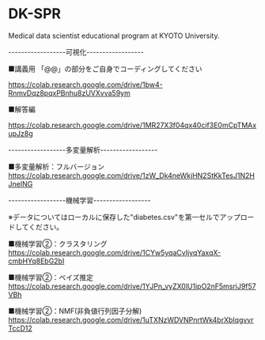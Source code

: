# DK-SPR
Medical data scientist educational program at KYOTO University.

------------------可視化------------------

■講義用    「@@」の部分をご自身でコーディングしてください

https://colab.research.google.com/drive/1bw4-RnmvDqz8pqxPBnhu8zUVXvva59ym


■解答編

https://colab.research.google.com/drive/1MR27X3f04qx40cif3E0mCpTMAxupJz8g

------------------多変量解析------------------

■多変量解析：フルバージョン　　　　　　　　
https://colab.research.google.com/drive/1zW_Dk4neWkjHN2StKkTesJ1N2HJneING

------------------機械学習------------------

※データについてはローカルに保存した"diabetes.csv"を第一セルでアップロードしてください。

■機械学習②：クラスタリング　　　　　　　　　　　　　　　　　　　　　　　　　　　　　　　
https://colab.research.google.com/drive/1CYw5yqaCvIjyqYaxqX-cmbHYq8EbG2bI

■機械学習②：ベイズ推定　　　　　　　　　　　　　　　　　　　　　　　　　　　　　　　
https://colab.research.google.com/drive/1YJPn_vyZX0lU1ipO2nF5msriJ9f57VBh

■機械学習②：NMF(非負値行列因子分解)　　
https://colab.research.google.com/drive/1uTXNzWDVNPnrtWk4brXbIqgvvrTccD12





